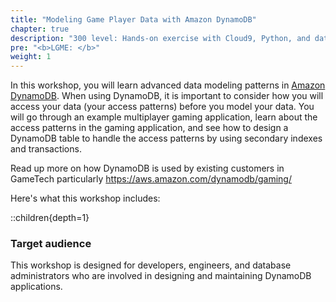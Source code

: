 ```yaml
---
title: "Modeling Game Player Data with Amazon DynamoDB"
chapter: true
description: "300 level: Hands-on exercise with Cloud9, Python, and data modelling best practices."
pre: "<b>LGME: </b>"
weight: 1
---
```



In this workshop, you will learn advanced data modeling patterns in [Amazon DynamoDB](https://docs.aws.amazon.com/amazondynamodb/latest/developerguide/Introduction.html). When using DynamoDB, it is important to consider how you will access your data (your access patterns) before you model your data. You will go through an example multiplayer gaming application, learn about the access patterns in the gaming application, and see how to design a DynamoDB table to handle the access patterns by using secondary indexes and transactions.

Read up more on how DynamoDB is used by existing customers in GameTech particularly
https://aws.amazon.com/dynamodb/gaming/

Here's what this workshop includes:

::children{depth=1}


### Target audience

This workshop is designed for developers, engineers, and database administrators who are involved in designing and maintaining DynamoDB applications.






